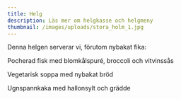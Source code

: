 ```yaml
---
title: Helg
description: Läs mer om helgkasse och helgmeny
thumbnail: /images/uploads/stora_holm_1.jpg
---
```

Denna helgen serverar vi, förutom nybakat fika:

Pocherad fisk med blomkålspuré, broccoli och vitvinssås

Vegetarisk soppa med nybakat bröd

Ugnspannkaka med hallonsylt och grädde
